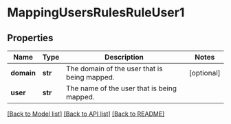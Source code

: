 # MappingUsersRulesRuleUser1

## Properties
Name | Type | Description | Notes
------------ | ------------- | ------------- | -------------
**domain** | **str** | The domain of the user that is being mapped. | [optional] 
**user** | **str** | The name of the user that is being mapped. | 

[[Back to Model list]](../README.md#documentation-for-models) [[Back to API list]](../README.md#documentation-for-api-endpoints) [[Back to README]](../README.md)


